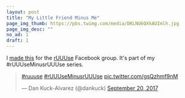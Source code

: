 ```yaml
---
layout: post
title: "My Little Friend Minus Me"
page_img_thumb: https://pbs.twimg.com/media/DKLNU6QXkAUImlh.jpg
page_img_desc: ""
no_ad: 1
draft: 1
---
```


I <a href="https://www.facebook.com/photo.php?fbid=10211277732393355&set=p.10211277732393355&type=1&theater">made this</a> for the <a href="https://www.facebook.com/groups/1144470838950122/">rUUUse</a> Facebook group. It's part of my #rUUUseMinusrUUUse series.

<blockquote class="twitter-tweet" data-lang="en"><p lang="und" dir="ltr"><a href="https://twitter.com/hashtag/ruuuse?src=hash">#ruuuse</a> <a href="https://twitter.com/hashtag/rUUUseMinusrUUUse?src=hash">#rUUUseMinusrUUUse</a> <a href="https://t.co/gsQzhmf9nM">pic.twitter.com/gsQzhmf9nM</a></p>&mdash; Dan Kuck-Alvarez (@dankuck) <a href="https://twitter.com/dankuck/status/910515923127238656">September 20, 2017</a></blockquote>
<script async src="//platform.twitter.com/widgets.js" charset="utf-8"></script>
